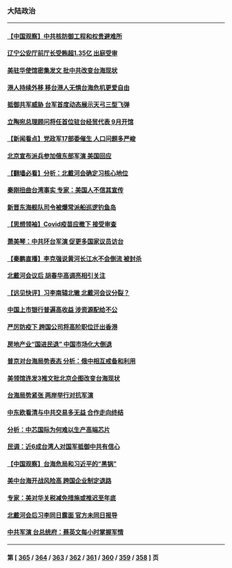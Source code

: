 ### 大陆政治
---
#### [【中国观察】中共核防御工程和权贵避难所](../../pages/ncid277/n13805135.md) 
#### [辽宁公安厅前厅长受贿超1.35亿 出庭受审](../../pages/ncid277/n13805170.md) 
#### [美驻华使馆密集发文 批中共改变台海现状](../../pages/ncid277/n13805136.md) 
#### [港人持续外移 移台港人无惧台海危机更爱自由](../../pages/ncid277/n13805074.md) 
#### [抵御共军威胁 台军首度动态展示天弓三型飞弹](../../pages/ncid277/n13805024.md) 
#### [立陶宛总理顾问将任首位驻台经贸代表 9月开馆](../../pages/ncid277/n13805054.md) 
#### [【新闻看点】党政军17部委催生 人口问题多严峻](../../pages/ncid277/n13804712.md) 
#### [北京宣布派兵参加俄东部军演 美国回应](../../pages/ncid277/n13804899.md) 
#### [【翻墙必看】分析：北戴河会确定习核心地位](../../pages/ncid277/n13804946.md) 
#### [秦刚扭曲台湾事实 专家：美国人不信其宣传](../../pages/ncid277/n13804889.md) 
#### [新晋东海舰队司令被爆常派船巡逻钓鱼岛](../../pages/ncid277/n13804758.md) 
#### [【思想领袖】Covid疫苗应撤下 接受审查](../../pages/ncid277/n13793376.md) 
#### [萧美琴：中共环台军演 促更多国家议员访台](../../pages/ncid277/n13804789.md) 
#### [【秦鹏直播】李克强说黄河长江水不会倒流 被封杀](../../pages/ncid277/n13804811.md) 
#### [北戴河会议后 胡春华高调亮相引关注](../../pages/ncid277/n13804807.md) 
#### [【远见快评】习李南辕北辙 北戴河会议分裂？](../../pages/ncid277/n13804804.md) 
#### [中国上市银行普遍高收益 涉资源配给不公](../../pages/ncid277/n13804794.md) 
#### [严厉防疫下 跨国公司将高阶职位迁出香港](../../pages/ncid277/n13804761.md) 
#### [房地产业“国进民退” 中国市场化大倒退](../../pages/ncid277/n13804783.md) 
#### [普京对台海局势表态 分析：俄中相互戒备和利用](../../pages/ncid277/n13804733.md) 
#### [美领馆连发3推文批北京企图改变台海现状](../../pages/ncid277/n13804730.md) 
#### [台海局势紧张 两岸举行对抗军演](../../pages/ncid277/n13804662.md) 
#### [中东欧看清与中共交易多无益 合作走向终结](../../pages/ncid277/n13804541.md) 
#### [分析：中芯国际为何难以生产高端芯片](../../pages/ncid277/n13803923.md) 
#### [民调：近6成台湾人对国军抵御中共有信心](../../pages/ncid277/n13804382.md) 
#### [【中国观察】台海危局和习近平的“黑锅”](../../pages/ncid277/n13804434.md) 
#### [美中台海开战风险高 跨国企业制定退路](../../pages/ncid277/n13804488.md) 
#### [专家：美对华关税减免措施或推迟至年底](../../pages/ncid277/n13804428.md) 
#### [北戴河会后习李同日露面 官方未同日报导](../../pages/ncid277/n13804357.md) 
#### [中共军演 台总统府：蔡英文每小时掌握军情](../../pages/ncid277/n13804344.md) 

---
#### 第 [ [365](./365.md) / [364](./364.md) / [363](./363.md) / [362](./362.md) / [361](./361.md) / [360](./360.md) / [359](./359.md) / [358](./358.md) ] 页

